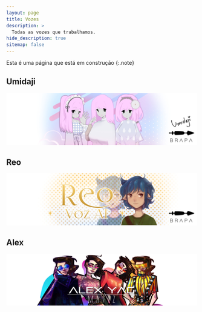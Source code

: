 ```yaml
---
layout: page
title: Vozes
description: >
  Todas as vozes que trabalhamos.
hide_description: true
sitemap: false
---
```


Esta é uma página que está em construção
{:.note}


## Umidaji
[![](assets/img/Umidaji_Banner.jpg)](https://team-brapa.github.io/blog/2023-02-06-test-post/)

## Reo
[![](assets/img/Reo_Banner.jpg)](https://team-brapa.github.io/blog/2023-02-06-test-post/)

## Alex
[![](assets/img/Matiz_Banner.jpg)](https://team-brapa.github.io/blog/2023-02-06-test-post/)
